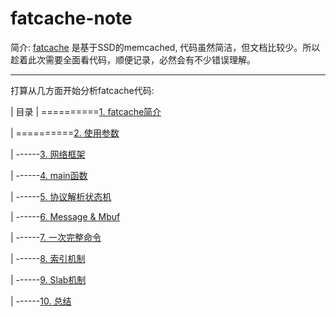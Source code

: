 fatcache-note
=============

简介:
[fatcache](https://github.com/git-hulk/fatcache.git) 是基于SSD的memcached, 代码虽然简洁，但文档比较少。所以趁着此次需要全面看代码，顺便记录，必然会有不少错误理解。

------------------------
打算从几方面开始分析fatcache代码:

|     目录
|
==========[1. fatcache简介](/)

|
==========[2. 使用参数](/)

|
------[3. 网络框架](/)

|
------[4. main函数](/)

|
------[5. 协议解析状态机](/)

|
------[6. Message & Mbuf](/)

|
------[7. 一次完整命令](/)

|
------[8. 索引机制](/)

|
------[9. Slab机制](/)

|
------[10. 总结](/)

